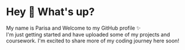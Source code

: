 <h1 align="left">Hey 👋 What's up?</h1>

<p align="left">My name is Parisa and Welcome to my GitHub profile ✨<br>
I'm just getting started and have uploaded some of my projects and coursework. I'm excited to share more of my coding journey here soon!</p>
